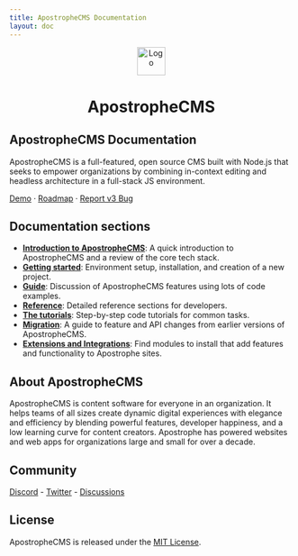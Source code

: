 ```yaml
---
title: ApostropheCMS Documentation
layout: doc
---
```


<div align="center">
  <a href="https://github.com/apostrophecms/apostrophe">
    <img src="/images/apostrophe-primary-mark.svg" alt="Logo" width="50" height="50">
  </a>
  <h1 align="center">ApostropheCMS</h1>
</div>

## ApostropheCMS Documentation

ApostropheCMS is a full-featured, open source CMS built with Node.js that seeks to empower organizations by combining in-context editing and headless architecture in a full-stack JS environment.

[Demo](http://demo.apostrophecms.com/) · [Roadmap](https://portal.productboard.com/apostrophecms/1-product-roadmap) · [Report v3 Bug](https://github.com/apostrophecms/apostrophe/issues/new?assignees=&labels=3.0,bug&template=bug_report.md&title=)

## Documentation sections

- [**Introduction to ApostropheCMS**](/guide/introduction.md): A quick introduction to ApostropheCMS and a review of the core tech stack.
- [**Getting started**](/guide/development-setup.md): Environment setup, installation, and creation of a new project.
- [**Guide**](/guide/modules.md): Discussion of ApostropheCMS features using lots of code examples.
- [**Reference**](/reference/index): Detailed reference sections for developers.
- [**The tutorials**](/tutorials/index): Step-by-step code tutorials for common tasks.
- [**Migration**](/guide/migration/overview.md): A guide to feature and API changes from earlier versions of ApostropheCMS.
- [**Extensions and Integrations**](https://apostrophecms.com/extensions): Find modules to install that add features and functionality to Apostrophe sites.

## About ApostropheCMS

ApostropheCMS is content software for everyone in an organization. It helps teams of all sizes create dynamic digital experiences with elegance and efficiency by blending powerful features, developer happiness, and a low learning curve for content creators. Apostrophe has powered websites and web apps for organizations large and small for over a decade.

## Community

[Discord](https://discord.com/invite/XkbRNq7) - [Twitter](https://twitter.com/apostrophecms) - [Discussions](https://github.com/apostrophecms/apostrophe/discussions)

## License

ApostropheCMS is released under the [MIT License](https://github.com/apostrophecms/apostrophe/blob/main/LICENSE.md).

